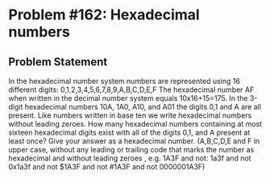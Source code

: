 # Problem #162: Hexadecimal numbers 

## Problem Statement 

In  the hexadecimal number system numbers are represented using 16 different digits:
0,1,2,3,4,5,6,7,8,9,A,B,C,D,E,F
The hexadecimal number AF when written in the decimal number system equals 10x16+15=175.
In the 3-digit hexadecimal numbers 10A, 1A0, A10, and A01 the digits 0,1 and A are all present.
Like numbers written in base ten we write hexadecimal numbers without leading zeroes.
How many hexadecimal numbers containing at most sixteen hexadecimal digits exist with all of the digits 0,1, and A present at least once?
Give your answer as a hexadecimal number.
(A,B,C,D,E and F in upper case, without any leading or trailing code that marks the number as hexadecimal and without leading zeroes , e.g. 1A3F and not: 1a3f and not 0x1a3f and not $1A3F and not #1A3F and not 0000001A3F)
